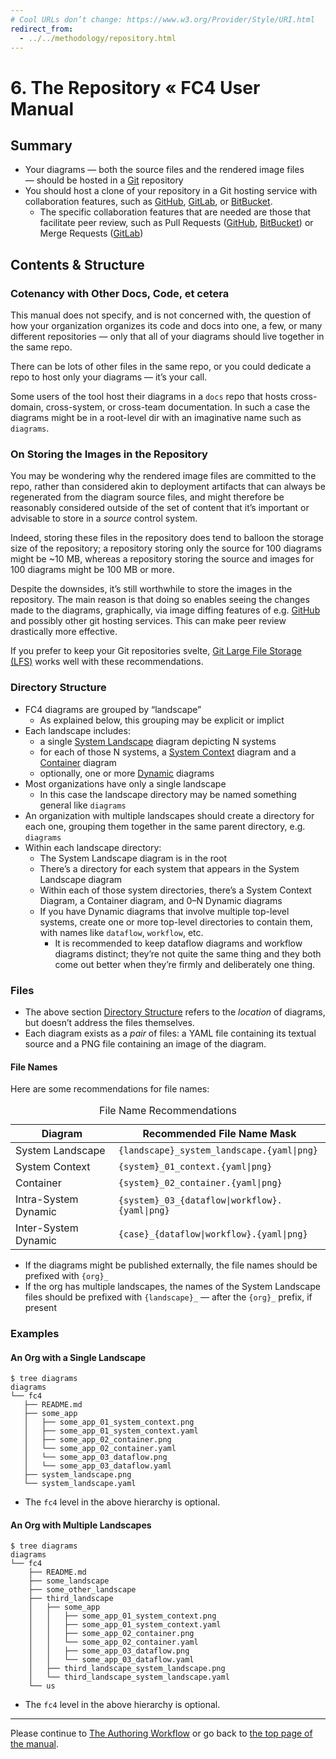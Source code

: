 ```yaml
---
# Cool URLs don’t change: https://www.w3.org/Provider/Style/URI.html
redirect_from:
  - ../../methodology/repository.html
---
```

# 6. The Repository « FC4 User Manual

## Summary

* Your diagrams — both the source files and the rendered image files — should be hosted in a
  [Git](https://git-scm.com) repository
* You should host a clone of your repository in a Git hosting service with collaboration features,
  such as [GitHub](https://github.com/home), [GitLab](https://about.gitlab.com), or
  [BitBucket](https://bitbucket.org).
  * The specific collaboration features that are needed are those that facilitate peer review, such
    as Pull Requests ([GitHub](https://help.github.com/articles/about-pull-requests/),
    [BitBucket](https://confluence.atlassian.com/bitbucket/work-with-pull-requests-223220593.html))
    or Merge Requests ([GitLab](https://docs.gitlab.com/ee/user/project/merge_requests/))

## Contents & Structure

### Cotenancy with Other Docs, Code, et cetera

This manual does not specify, and is not concerned with, the question of how your organization
organizes its code and docs into one, a few, or many different repositories — only that all of your
diagrams should live together in the same repo.

There can be lots of other files in the same repo, or you could dedicate a repo to host only your
diagrams — it’s your call.

Some users of the tool host their diagrams in a `docs` repo that hosts cross-domain,
cross-system, or cross-team documentation. In such a case the diagrams might be in a root-level dir
with an imaginative name such as `diagrams`.

### On Storing the Images in the Repository

You may be wondering why the rendered image files are committed to the repo, rather than considered
akin to deployment artifacts that can always be regenerated from the diagram source files, and might
therefore be reasonably considered outside of the set of content that it’s important or advisable to
store in a _source_ control system.

Indeed, storing these files in the repository does tend to balloon the storage size of the
repository; a repository storing only the source for 100 diagrams might be ~10 MB, whereas a
repository storing the source and images for 100 diagrams might be 100 MB or more.

Despite the downsides, it’s still worthwhile to store the images in the repository. The main reason
is that doing so enables seeing the changes made to the diagrams, graphically, via image diffing
features of e.g. [GitHub][github-image-diffing] and possibly other git hosting services. This can
make peer review drastically more effective.

If you prefer to keep your Git repositories svelte, [Git Large File Storage (LFS)][git-lfs] works
well with these recommendations.

### Directory Structure

* FC4 diagrams are grouped by “landscape”
  * As explained below, this grouping may be explicit or implict
* Each landscape includes:
  * a single [System Landscape][scheme] diagram depicting N systems
  * for each of those N systems, a [System Context][scheme] diagram and a [Container][scheme] diagram
  * optionally, one or more [Dynamic][scheme] diagrams
* Most organizations have only a single landscape
  * In this case the landscape directory may be named something general like `diagrams`
* An organization with multiple landscapes should create a directory for each one, grouping them
  together in the same parent directory, e.g. `diagrams`
* Within each landscape directory:
  * The System Landscape diagram is in the root
  * There’s a directory for each system that appears in the System Landscape diagram
  * Within each of those system directories, there’s a System Context Diagram, a Container diagram,
    and 0–N Dynamic diagrams
  * If you have Dynamic diagrams that involve multiple top-level systems, create one or more
    top-level directories to contain them, with names like `dataflow`, `workflow`, etc.
    * It is recommended to keep dataflow diagrams and workflow diagrams distinct; they’re not quite
      the same thing and they both come out better when they’re firmly and deliberately one thing.

### Files

* The above section [Directory Structure](#directory-structure) refers to the _location_ of
  diagrams, but doesn’t address the files themselves.
* Each diagram exists as a _pair_ of files: a YAML file containing its textual source and a PNG file
  containing an image of the diagram.

#### File Names

Here are some recommendations for file names:

<!-- You might be wondering why the table below uses HTML tags as opposed to Markdown. In a
nutshell, it’s because I couldn’t get the formatting quite right when using the table extension
that’s supported by GitHub Flavored Markdown: https://github.github.com/gfm/#tables-extension-

## Rant

If you don’t like seeing HTML tags in a Markdown document, please don’t @me. I believe this is a
correct and proper way to use Markdown.

Markdown is so widely used these days that many people don’t realize that it was never intended to
support tables et al:

> Markdown's syntax is intended for one purpose: to be used as a
> format for *writing* for the web.
>
> Markdown is not a replacement for HTML, or even close to it. Its
> syntax is very small, corresponding only to a very small subset of
> HTML tags. The idea is *not* to create a syntax that makes it easier
> to insert HTML tags. In my opinion, HTML tags are already easy to
> insert. The idea for Markdown is to make it easy to read, write, and
> edit prose. HTML is a *publishing* format; Markdown is a *writing*
> format. Thus, Markdown's formatting syntax only addresses issues that
> can be conveyed in plain text.
>
> For any markup that is not covered by Markdown's syntax, you simply
> use HTML itself. There's no need to preface it or delimit it to
> indicate that you're switching from Markdown to HTML; you just use
> the tags.

https://daringfireball.net/projects/markdown/syntax#html
-->

<table>
  <caption>File Name Recommendations</caption>
  <thead>
    <tr>
      <th>Diagram</th>
      <th>Recommended File Name Mask</th>
    </tr>
  </thead>
  <tbody>
    <tr>
      <td>System Landscape</td>
      <td><code>{landscape}_system_landscape.{yaml|png}</code></td>
    </tr>
    <tr>
      <td>System Context</td>
      <td><code>{system}_01_context.{yaml|png}</code></td>
    </tr>
    <tr>
      <td>Container</td>
      <td><code>{system}_02_container.{yaml|png}</code></td>
    </tr>
    <tr>
      <td>Intra-System Dynamic</td>
      <td><code>{system}_03_{dataflow|workflow}.{yaml|png}</code></td>
    </tr>
    <tr>
      <td>Inter-System Dynamic</td>
      <td><code>{case}_{dataflow|workflow}.{yaml|png}</code></td>
    </tr>
  </tbody>
</table>

* If the diagrams might be published externally, the file names should be prefixed with `{org}_`
* If the org has multiple landscapes, the names of the System Landscape files should be prefixed
  with `{landscape}_` — after the `{org}_` prefix, if present

### Examples

#### An Org with a Single Landscape

```text
$ tree diagrams
diagrams
└── fc4
   ├── README.md
   ├── some_app
   │   ├── some_app_01_system_context.png
   │   ├── some_app_01_system_context.yaml
   │   ├── some_app_02_container.png
   │   └── some_app_02_container.yaml
   │   └── some_app_03_dataflow.png
   │   └── some_app_03_dataflow.yaml
   ├── system_landscape.png
   └── system_landscape.yaml
```

* The `fc4` level in the above hierarchy is optional.

#### An Org with Multiple Landscapes

```text
$ tree diagrams
diagrams
└── fc4
    ├── README.md
    ├── some_landscape
    ├── some_other_landscape
    ├── third_landscape
    │   ├── some_app
    │   │   ├── some_app_01_system_context.png
    │   │   ├── some_app_01_system_context.yaml
    │   │   ├── some_app_02_container.png
    │   │   └── some_app_02_container.yaml
    │   │   ├── some_app_03_dataflow.png
    │   │   └── some_app_03_dataflow.yaml
    │   ├── third_landscape_system_landscape.png
    │   └── third_landscape_system_landscape.yaml
    └── us
```

* The `fc4` level in the above hierarchy is optional.

----

Please continue to [The Authoring Workflow](./authoring-workflow) or go back to
[the top page of the manual](./).


[git-lfs]: https://git-lfs.github.com/
[github-image-diffing]: https://help.github.com/articles/rendering-and-diffing-images/#viewing-differences
[scheme]: ./scheme
